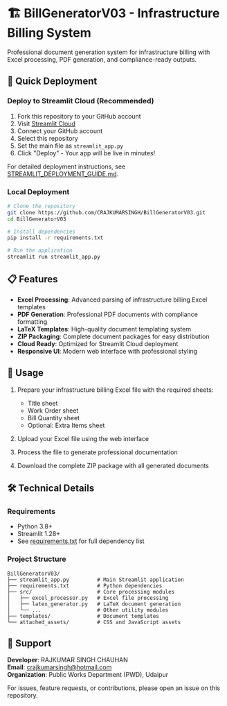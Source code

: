 # 🏗️ BillGeneratorV03 - Infrastructure Billing System

Professional document generation system for infrastructure billing with Excel processing, PDF generation, and compliance-ready outputs.

## 🚀 Quick Deployment

### Deploy to Streamlit Cloud (Recommended)
1. Fork this repository to your GitHub account
2. Visit [Streamlit Cloud](https://share.streamlit.io/)
3. Connect your GitHub account
4. Select this repository
5. Set the main file as `streamlit_app.py`
6. Click "Deploy" - Your app will be live in minutes!

For detailed deployment instructions, see [STREAMLIT_DEPLOYMENT_GUIDE.md](STREAMLIT_DEPLOYMENT_GUIDE.md).

### Local Deployment
```bash
# Clone the repository
git clone https://github.com/CRAJKUMARSINGH/BillGeneratorV03.git
cd BillGeneratorV03

# Install dependencies
pip install -r requirements.txt

# Run the application
streamlit run streamlit_app.py
```

## 📋 Features

- **Excel Processing**: Advanced parsing of infrastructure billing Excel templates
- **PDF Generation**: Professional PDF documents with compliance formatting
- **LaTeX Templates**: High-quality document templating system
- **ZIP Packaging**: Complete document packages for easy distribution
- **Cloud Ready**: Optimized for Streamlit Cloud deployment
- **Responsive UI**: Modern web interface with professional styling

## 🎯 Usage

1. Prepare your infrastructure billing Excel file with the required sheets:
   - Title sheet
   - Work Order sheet
   - Bill Quantity sheet
   - Optional: Extra Items sheet

2. Upload your Excel file using the web interface

3. Process the file to generate professional documentation

4. Download the complete ZIP package with all generated documents

## 🛠️ Technical Details

### Requirements
- Python 3.8+
- Streamlit 1.28+
- See [requirements.txt](requirements.txt) for full dependency list

### Project Structure
```
BillGeneratorV03/
├── streamlit_app.py         # Main Streamlit application
├── requirements.txt         # Python dependencies
├── src/                     # Core processing modules
│   ├── excel_processor.py   # Excel file processing
│   ├── latex_generator.py   # LaTeX document generation
│   └── ...                  # Other utility modules
├── templates/               # Document templates
└── attached_assets/         # CSS and JavaScript assets
```

## 🤝 Support

**Developer**: RAJKUMAR SINGH CHAUHAN  
**Email**: crajkumarsingh@hotmail.com  
**Organization**: Public Works Department (PWD), Udaipur

For issues, feature requests, or contributions, please open an issue on this repository.